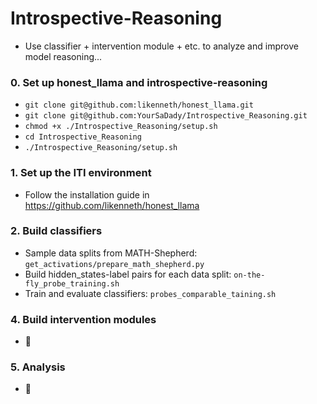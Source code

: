 # Introspective-Reasoning
   - Use classifier + intervention module + etc. to analyze and improve model reasoning...
### 0. Set up honest_llama and introspective-reasoning
   - `git clone git@github.com:likenneth/honest_llama.git`
   - `git clone git@github.com:YourSaDady/Introspective_Reasoning.git`
   - `chmod +x ./Introspective_Reasoning/setup.sh`
   - `cd Introspective_Reasoning`
   - `./Introspective_Reasoning/setup.sh`
### 1. Set up the ITI environment
  - Follow the installation guide in https://github.com/likenneth/honest_llama
### 2. Build classifiers
  - Sample data splits from MATH-Shepherd: `get_activations/prepare_math_shepherd.py`
  - Build hidden_states-label pairs for each data split: `on-the-fly_probe_training.sh`
  - Train and evaluate classifiers: `probes_comparable_taining.sh`
### 4. Build intervention modules
  - :wrench:
### 5. Analysis
  - :wrench:
